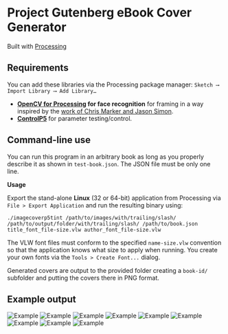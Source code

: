 Project Gutenberg eBook Cover Generator
================

Built with [Processing](http://processing.org)

## Requirements

You can add these libraries via the Processing package manager: `Sketch ⟶ Import Library ⟶ Add Library…`

- **[OpenCV for Processing](https://github.com/atduskgreg/opencv-processing) for face recognition** for framing in a way inspired by the [work of Chris Marker and Jason Simon](http://www.lightindustry.org/simon_marker.jpg).
- **[ControlP5](http://www.sojamo.de/libraries/controlP5/)** for parameter testing/control.

## Command-line use
You can run this program in an arbitrary book as long as you properly describe it as shown in `test-book.json`. The JSON file must be only one line.

**Usage**

Export the stand-alone **Linux** (32 or 64-bit) application from Processing via `File > Export Application` and run the resulting binary using:

`./imagecoverp5tint /path/to/images/with/trailing/slash/ /path/to/output/folder/with/trailing/slash/ /path/to/book.json title_font_file-size.vlw author_font_file-size.vlw`

The VLW font files must conform to the specified `name-size.vlw` convention so that the application knows what size to apply when running. You create your own fonts via the `Tools > Create Font...` dialog.

Generated covers are output to the provided folder creating a `book-id/` subfolder and putting the covers there in PNG format.

## Example output

![Example](https://github.com/mgiraldo/imagecoverp5tint/blob/master/output/example1.png)
![Example](https://github.com/mgiraldo/imagecoverp5tint/blob/master/output/example7.png)
![Example](https://github.com/mgiraldo/imagecoverp5tint/blob/master/output/example8.png)
![Example](https://github.com/mgiraldo/imagecoverp5tint/blob/master/output/example2.png)
![Example](https://github.com/mgiraldo/imagecoverp5tint/blob/master/output/example3.png)
![Example](https://github.com/mgiraldo/imagecoverp5tint/blob/master/output/example4.png)
![Example](https://github.com/mgiraldo/imagecoverp5tint/blob/master/output/example5.png)
![Example](https://github.com/mgiraldo/imagecoverp5tint/blob/master/output/example6.png)
![Example](https://github.com/mgiraldo/imagecoverp5tint/blob/master/output/example9.png)
